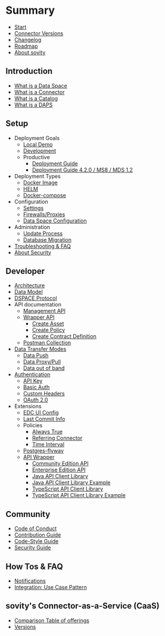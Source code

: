 # Summary

* [Start](./README.md)
* [Connector Versions](./launchers/README.md)
* [Changelog](./CHANGELOG.md)
* [Roadmap]()
* [About sovity](https://sovity.de/en/sovity-en/)

## Introduction
* [What is a Data Space](./docs/gitbook/what_is_a_dataspace.md)
* [What is a Connector]()
* [What is a Catalog]()
* [What is a DAPS]()

## Setup
* Deployment Goals
    * [Local Demo](./docs/deployment-guide/goals/local-demo)
    * [Development](./docs/deployment-guide/goals/development)
    * Productive
        * [Deployment Guide](./docs/deployment-guide/goals/production)
        * [Deployment Guide 4.2.0 / MS8 / MDS 1.2](docs/deployment-guide/goals/production/4.2.0/README.md)
* Deployment Types
    * [Docker Image]()
    * [HELM]()
    * [Docker-compose]()
* Configuration
    * [Settings]()
    * [Firewalls/Proxies]()
    * [Data Space Configuration]()
* Administration
    * [Update Process]()
    * [Database Migration](./extensions/postgres-flyway/README.md)
* [Troubleshooting & FAQ]()
* [About Security]()

## Developer
* [Architecture]()
* [Data Model]()
* [DSPACE Protocol]()
* API documentation
    * [Management API]()
    * [Wrapper API]()
        * [Create Asset]()
        * [Create Policy]()
        * [Create Contract Definition]()
    * [Postman Collection]()
* [Data Transfer Modes](./docs/getting-started/documentation/data-transfer-methods.md)
    * [Data Push]()
    * [Data Proxy/Pull](./docs/getting-started/documentation/pull-data-transfer.md)
    * [Data out of band]()
* [Authentication]()
    * [API Key]()
    * [Basic Auth]()
    * [Custom Headers]()
    * [OAuth 2.0](./docs/getting-started/documentation/oauth-data-address.md)
* Extensions
    * [EDC UI Config](./extensions/edc-ui-config/README.md)
    * [Last Commit Info](./extensions/last-commit-info/README.md)
    * Policies
        * [Always True](./extensions/policy-always-true/README.md)
        * [Referring Connector](./extensions/policy-referring-connector/README.md)
        * [Time Interval](./extensions/policy-time-interval/README.md)
    * [Postgres-flyway]()
    * [API Wrapper](./extensions/wrapper/README.md)
        * [Community Edition API](./extensions/wrapper/wrapper-api/README.md)
        * [Enterprise Edition API](./extensions/wrapper/wrapper-ee-api/README.md)
        * [Java API Client Library](./extensions/wrapper/clients/java-client/README.md)
        * [Java API Client Library Example](./extensions/wrapper/clients/java-client-example/README.md)
        * [TypeScript API Client Library](./extensions/wrapper/clients/typescript-client/README.md)
        * [TypeScript API Client Library Example](./extensions/wrapper/clients/typescript-client-example/README.md)

## Community
* [Code of Conduct](./CODE_OF_CONDUCT.md)
* [Contribution Guide](./CONTRIBUTING.md)
* [Code-Style Guide](./STYLEGUIDE.md)
* [Security Guide](./SECURITY.md)

## How Tos & FAQ
* [Notifications]()
* [Integration: Use Case Pattern]()

## sovity's Connector-as-a-Service (CaaS)
* [Comparison Table of offerings]()
* [Versions]()
